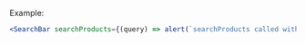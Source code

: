 Example:

```jsx
<SearchBar searchProducts={(query) => alert(`searchProducts called with ${query}`)} />
```
